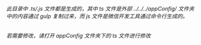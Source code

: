 ###### 此目录中 .ts/.js 文件都是生成的，其中 ts 文件是外部 ../../../appConfig/ 文件夹中的内容通过 gulp 复制过来，而 js 文件是微信开发工具通过命令行生成的。
###### 若需要修改，请打开 appConfig 文件夹下的 ts 文件进行修改